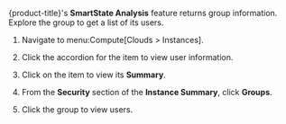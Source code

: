 {product-title}'s **SmartState Analysis** feature returns group
information. Explore the group to get a list of its users.

1.  Navigate to menu:Compute\[Clouds \> Instances\].

2.  Click the accordion for the item to view user information.

3.  Click on the item to view its **Summary**.

4.  From the **Security** section of the **Instance Summary**, click
    **Groups**.

5.  Click the group to view users.
